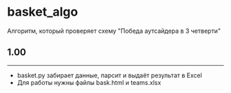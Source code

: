 # basket_algo
Алгоритм, который проверяет схему "Победа аутсайдера в 3 четверти"
## 1.00 
-------------
- basket.py забирает данные, парсит и выдаёт результат в Excel
- Для работы нужны файлы bask.html и teams.xlsx 
